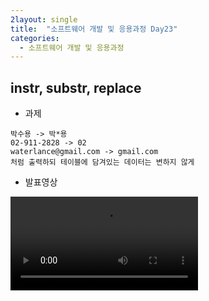 ```yaml
---
2layout: single
title:  "소프트웨어 개발 및 응용과정 Day23"
categories:
  - 소프트웨어 개발 및 응용과정
---
```


## instr, substr, replace

* 과제

```
박수용 -> 박*용
02-911-2828 -> 02
waterlance@gmail.com -> gmail.com
처럼 출력하되 테이블에 담겨있는 데이터는 변하지 않게
```

* 발표영상

<video src="C:\0900_PSY\memo\video\instr,substr...mp4"></video>

